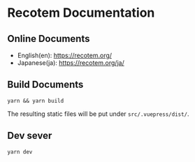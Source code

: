 # Recotem Documentation

## Online Documents

- English(en): https://recotem.org/
- Japanese(ja): https://recotem.org/ja/

## Build Documents

```
yarn && yarn build
```

The resulting static files will be put under `src/.vuepress/dist/`.

## Dev sever

```
yarn dev
```
